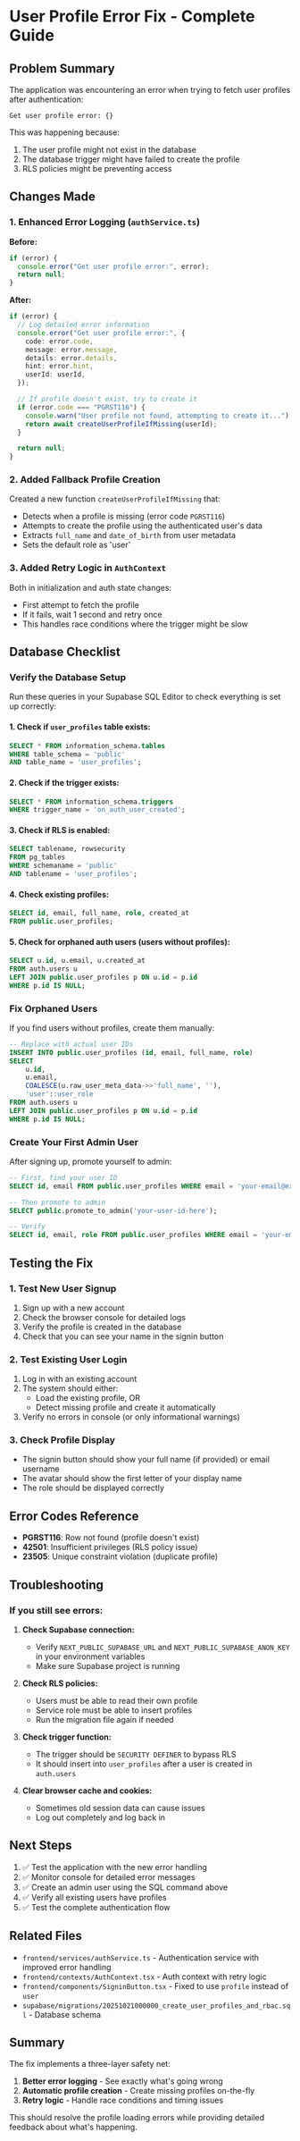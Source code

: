 # User Profile Error Fix - Complete Guide

## Problem Summary

The application was encountering an error when trying to fetch user profiles after authentication:

```
Get user profile error: {}
```

This was happening because:

1. The user profile might not exist in the database
2. The database trigger might have failed to create the profile
3. RLS policies might be preventing access

## Changes Made

### 1. Enhanced Error Logging (`authService.ts`)

**Before:**

```typescript
if (error) {
  console.error("Get user profile error:", error);
  return null;
}
```

**After:**

```typescript
if (error) {
  // Log detailed error information
  console.error("Get user profile error:", {
    code: error.code,
    message: error.message,
    details: error.details,
    hint: error.hint,
    userId: userId,
  });

  // If profile doesn't exist, try to create it
  if (error.code === "PGRST116") {
    console.warn("User profile not found, attempting to create it...");
    return await createUserProfileIfMissing(userId);
  }

  return null;
}
```

### 2. Added Fallback Profile Creation

Created a new function `createUserProfileIfMissing` that:

- Detects when a profile is missing (error code `PGRST116`)
- Attempts to create the profile using the authenticated user's data
- Extracts `full_name` and `date_of_birth` from user metadata
- Sets the default role as 'user'

### 3. Added Retry Logic in `AuthContext`

Both in initialization and auth state changes:

- First attempt to fetch the profile
- If it fails, wait 1 second and retry once
- This handles race conditions where the trigger might be slow

## Database Checklist

### Verify the Database Setup

Run these queries in your Supabase SQL Editor to check everything is set up correctly:

#### 1. Check if `user_profiles` table exists:

```sql
SELECT * FROM information_schema.tables
WHERE table_schema = 'public'
AND table_name = 'user_profiles';
```

#### 2. Check if the trigger exists:

```sql
SELECT * FROM information_schema.triggers
WHERE trigger_name = 'on_auth_user_created';
```

#### 3. Check if RLS is enabled:

```sql
SELECT tablename, rowsecurity
FROM pg_tables
WHERE schemaname = 'public'
AND tablename = 'user_profiles';
```

#### 4. Check existing profiles:

```sql
SELECT id, email, full_name, role, created_at
FROM public.user_profiles;
```

#### 5. Check for orphaned auth users (users without profiles):

```sql
SELECT u.id, u.email, u.created_at
FROM auth.users u
LEFT JOIN public.user_profiles p ON u.id = p.id
WHERE p.id IS NULL;
```

### Fix Orphaned Users

If you find users without profiles, create them manually:

```sql
-- Replace with actual user IDs
INSERT INTO public.user_profiles (id, email, full_name, role)
SELECT
    u.id,
    u.email,
    COALESCE(u.raw_user_meta_data->>'full_name', ''),
    'user'::user_role
FROM auth.users u
LEFT JOIN public.user_profiles p ON u.id = p.id
WHERE p.id IS NULL;
```

### Create Your First Admin User

After signing up, promote yourself to admin:

```sql
-- First, find your user ID
SELECT id, email FROM public.user_profiles WHERE email = 'your-email@example.com';

-- Then promote to admin
SELECT public.promote_to_admin('your-user-id-here');

-- Verify
SELECT id, email, role FROM public.user_profiles WHERE email = 'your-email@example.com';
```

## Testing the Fix

### 1. Test New User Signup

1. Sign up with a new account
2. Check the browser console for detailed logs
3. Verify the profile is created in the database
4. Check that you can see your name in the signin button

### 2. Test Existing User Login

1. Log in with an existing account
2. The system should either:
   - Load the existing profile, OR
   - Detect missing profile and create it automatically
3. Verify no errors in console (or only informational warnings)

### 3. Check Profile Display

- The signin button should show your full name (if provided) or email username
- The avatar should show the first letter of your display name
- The role should be displayed correctly

## Error Codes Reference

- **PGRST116**: Row not found (profile doesn't exist)
- **42501**: Insufficient privileges (RLS policy issue)
- **23505**: Unique constraint violation (duplicate profile)

## Troubleshooting

### If you still see errors:

1. **Check Supabase connection:**

   - Verify `NEXT_PUBLIC_SUPABASE_URL` and `NEXT_PUBLIC_SUPABASE_ANON_KEY` in your environment variables
   - Make sure Supabase project is running

2. **Check RLS policies:**

   - Users must be able to read their own profile
   - Service role must be able to insert profiles
   - Run the migration file again if needed

3. **Check trigger function:**

   - The trigger should be `SECURITY DEFINER` to bypass RLS
   - It should insert into `user_profiles` after a user is created in `auth.users`

4. **Clear browser cache and cookies:**
   - Sometimes old session data can cause issues
   - Log out completely and log back in

## Next Steps

1. ✅ Test the application with the new error handling
2. ✅ Monitor console for detailed error messages
3. ✅ Create an admin user using the SQL command above
4. ✅ Verify all existing users have profiles
5. ✅ Test the complete authentication flow

## Related Files

- `frontend/services/authService.ts` - Authentication service with improved error handling
- `frontend/contexts/AuthContext.tsx` - Auth context with retry logic
- `frontend/components/SigninButton.tsx` - Fixed to use `profile` instead of `user`
- `supabase/migrations/20251021000000_create_user_profiles_and_rbac.sql` - Database schema

## Summary

The fix implements a three-layer safety net:

1. **Better error logging** - See exactly what's going wrong
2. **Automatic profile creation** - Create missing profiles on-the-fly
3. **Retry logic** - Handle race conditions and timing issues

This should resolve the profile loading errors while providing detailed feedback about what's happening.
